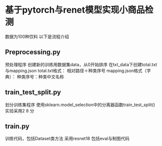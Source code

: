 # 基于pytorch与renet模型实现小商品检测
数据为100种饮料
以下是流程介绍

## Preprocessing.py
预处理程序
创建新的训练用数据集data，从0开始排序
在txt_data下创建total.txt与mapping.json
total.txt格式：
相对路径＋种类序号
mapping.json格式（字典）：
种类序号：种类中文名称

## train_test_split.py
划分训练集程序
使用sklearn.model_selection中的分离器函数train_test_split()
实验采用2 8 分

## train.py
训练代码，包括Dataset类方法
采用resnet18
包括eval与制图代码

